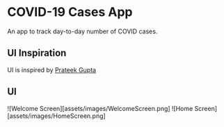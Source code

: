 # COVID-19 Cases App

An app to track day-to-day number of COVID cases.

## UI Inspiration

UI is inspired by [Prateek Gupta](https://dribbble.com/im_prateek)

## UI

![Welcome Screen][assets/images/WelcomeScreen.png]
![Home Screen][assets/images/HomeScreen.png]